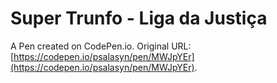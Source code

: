 # Super Trunfo - Liga da Justiça

A Pen created on CodePen.io. Original URL: [https://codepen.io/psalasyn/pen/MWJpYEr](https://codepen.io/psalasyn/pen/MWJpYEr).


